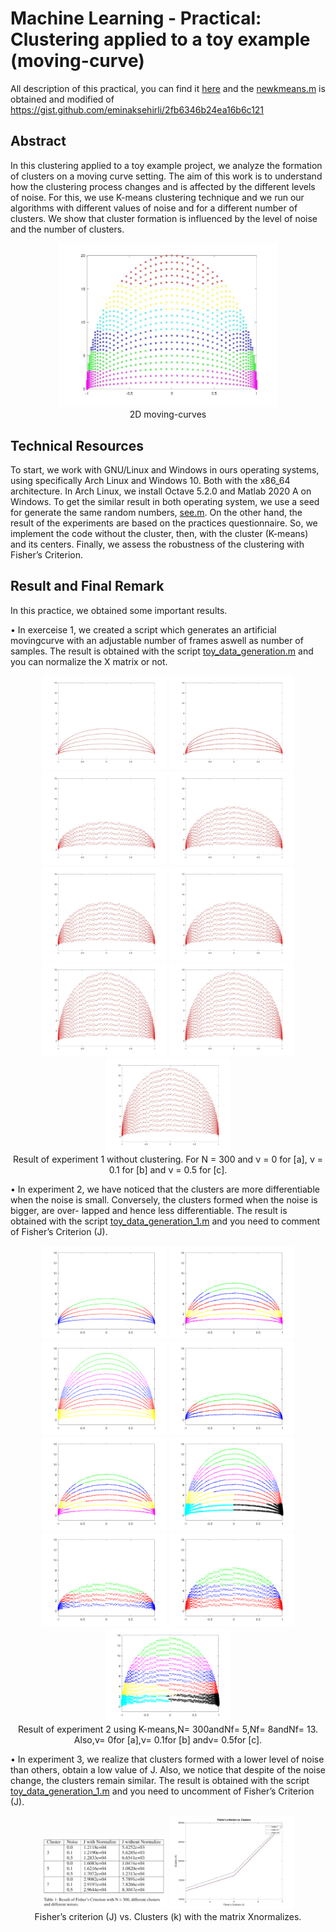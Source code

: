 # Machine Learning - Practical: Clustering applied to a toy example (moving-curve)
All description of this practical, you can find it [here](https://github.com/stalyn21/toyCurvesWithCluster/blob/main/PracticalsML_Moving_curve_toy_example.pdf) and the [newkmeans.m](https://github.com/stalyn21/toyCurvesWithCluster/blob/main/newkmeans.m) is obtained and modified of https://gist.github.com/eminaksehirli/2fb6346b24ea16b6c121

## Abstract
In this clustering applied to a toy example project, we analyze the formation of clusters on a moving curve setting. The aim of this work is to understand how the clustering process changes and is affected by the different levels of noise. For this, we use K-means clustering technique and we run our algorithms with different values of noise and for a different number of clusters. We show that cluster formation is influenced by the level of noise and the number of clusters.

<p align="center"> <img src="https://github.com/stalyn21/toyCurvesWithCluster/blob/main/images/wiithoutNormalize/clustering.png" width="350"/>
<br>
 2D moving-curves</p> 

## Technical Resources
To start, we work with GNU/Linux and Windows in ours operating systems, using specifically Arch Linux and Windows 10. Both with the x86_64 architecture. In Arch Linux, we install Octave 5.2.0 and Matlab 2020 A on Windows. To get the similar result in both operating system, we use a seed for generate the same random numbers, [see.m](https://github.com/stalyn21/toyCurvesWithCluster/blob/main/seed.m). On the other hand, the result of the experiments are based on the practices questionnaire. So, we implement the code without the cluster, then, with the cluster (K-means) and its centers. Finally, we assess the robustness of the clustering with Fisher’s Criterion.

## Result and Final Remark

In this practice, we obtained some important results.

• In exerceise 1, we created a script which generates an artificial movingcurve with an adjustable number of frames aswell as number of samples. The result is obtained with the script [toy_data_generation.m](https://github.com/stalyn21/toyCurvesWithCluster/blob/main/toy_data_generation.m) and you can normalize the X matrix or not. 

<p align="center"> <img src="https://github.com/stalyn21/toyCurvesWithCluster/blob/main/images/wiithoutNormalize/experiment_1/experiment1_5_0.jpg" width="200"/> 
<img src="https://github.com/stalyn21/toyCurvesWithCluster/blob/main/images/wiithoutNormalize/experiment_1/experiment1_5_01.jpg" width="200"/> <img src="https://github.com/stalyn21/toyCurvesWithCluster/blob/main/images/wiithoutNormalize/experiment_1/experiment1_5_05.jpg" width="200"/> 

<img src="https://github.com/stalyn21/toyCurvesWithCluster/blob/main/images/wiithoutNormalize/experiment_1/experiment1_8_05.jpg" width="200"/>
<img src="https://github.com/stalyn21/toyCurvesWithCluster/blob/main/images/wiithoutNormalize/experiment_1/experiment1_8_05.jpg" width="200"/>
<img src="https://github.com/stalyn21/toyCurvesWithCluster/blob/main/images/wiithoutNormalize/experiment_1/experiment1_8_05.jpg" width="200"/>

<img src="https://github.com/stalyn21/toyCurvesWithCluster/blob/main/images/wiithoutNormalize/experiment_1/experiment1_13_05.jpg" width="200"/>
<img src="https://github.com/stalyn21/toyCurvesWithCluster/blob/main/images/wiithoutNormalize/experiment_1/experiment1_13_05.jpg" width="200"/>
<img src="https://github.com/stalyn21/toyCurvesWithCluster/blob/main/images/wiithoutNormalize/experiment_1/experiment1_13_05.jpg" width="200"/>

<br>
Result of experiment 1 without clustering. For N = 300 and ν = 0 for [a], ν = 0.1 for [b] and ν = 0.5 for [c].</p> 

• In experiment 2, we have noticed that the clusters are more differentiable when the noise is small. Conversely, the clusters formed when the noise is bigger, are over- lapped and hence less differentiable. The result is obtained with the script [toy_data_generation_1.m](https://github.com/stalyn21/toyCurvesWithCluster/blob/main/toy_data_generation.m) and you need to comment of Fisher’s Criterion (J).

<p align="center"> <img src="https://github.com/stalyn21/toyCurvesWithCluster/blob/main/images/wiithoutNormalize/experiment2/experiment1_5_0_3c.png" width="200"/> 
<img src="https://github.com/stalyn21/toyCurvesWithCluster/blob/main/images/wiithoutNormalize/experiment2/experiment1_8_0.1_5c.png" width="200"/> <img src="https://github.com/stalyn21/toyCurvesWithCluster/blob/main/images/wiithoutNormalize/experiment2/experiment1_13_0_5c.png" width="200"/> 

<img src="https://github.com/stalyn21/toyCurvesWithCluster/blob/main/images/wiithoutNormalize/experiment2/experiment1_5_0.1_3c.png" width="200"/>
<img src="https://github.com/stalyn21/toyCurvesWithCluster/blob/main/images/wiithoutNormalize/experiment2/experiment1_8_0.1_5c.png" width="200"/>
<img src="https://github.com/stalyn21/toyCurvesWithCluster/blob/main/images/wiithoutNormalize/experiment2/experiment1_13_0.1_7c.png" width="200"/>

<img src="https://github.com/stalyn21/toyCurvesWithCluster/blob/main/images/wiithoutNormalize/experiment2/experiment1_5_0.5_3c.png" width="200"/>
<img src="https://github.com/stalyn21/toyCurvesWithCluster/blob/main/images/wiithoutNormalize/experiment2/experiment1_8_0.5_3c.png" width="200"/>
<img src="https://github.com/stalyn21/toyCurvesWithCluster/blob/main/images/wiithoutNormalize/experiment2/experiment1_13_0.5_7c.png" width="200"/>

<br>
Result of experiment 2 using K-means,N= 300andNf= 5,Nf= 8andNf= 13. Also,ν= 0for [a],ν= 0.1for [b] andν= 0.5for [c].</p> 

• In experiment 3, we realize that clusters formed with a lower level of noise than others, obtain a low value of J. Also, we notice that despite of the noise change, the clusters remain similar. The result is obtained with the script [toy_data_generation_1.m](https://github.com/stalyn21/toyCurvesWithCluster/blob/main/toy_data_generation.m) and you need to uncomment of Fisher’s Criterion (J).

<p align="center"> <img src="https://github.com/stalyn21/toyCurvesWithCluster/blob/main/images/tableJ.png" width="200"/> 
<img src="https://github.com/stalyn21/toyCurvesWithCluster/blob/main/images/plottingJ.jpg" width="200"/> 
<br>
Fisher’s criterion (J) vs.  Clusters (k) with the matrix Xnormalizes.</p> 